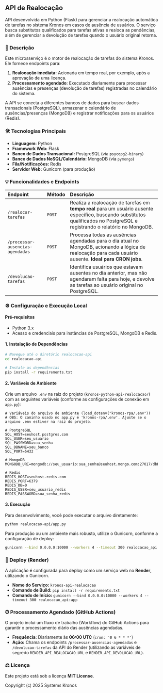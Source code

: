 ## **API de Realocação**

API desenvolvida em Python (Flask) para gerenciar a realocação automática de tarefas no sistema Kronos em casos de ausência de usuários. O serviço busca substitutos qualificados para tarefas ativas e realoca as pendências, além de gerenciar a devolução de tarefas quando o usuário original retorna.

### 📝 Descrição

Este microsserviço é o motor de realocação de tarefas do sistema Kronos. Ele fornece endpoints para:

1.  **Realocação imediata:** Acionada em tempo real, por exemplo, após a aprovação de uma licença.
2.  **Processamento agendado:** Executado diariamente para processar ausências e presenças (devolução de tarefas) registradas no calendário do sistema.

A API se conecta a diferentes bancos de dados para buscar dados transacionais (PostgreSQL), armazenar o calendário de ausências/presenças (MongoDB) e registrar notificações para os usuários (Redis).

### 🛠️ Tecnologias Principais

* **Linguagem:** Python
* **Framework Web:** Flask
* **Banco de Dados Transacional:** PostgreSQL (via `psycopg2-binary`)
* **Banco de Dados NoSQL/Calendário:** MongoDB (via `pymongo`)
* **Fila/Notificações:** Redis
* **Servidor Web:** Gunicorn (para produção)

### 💡 Funcionalidades e Endpoints

| Endpoint | Método | Descrição |
| :--- | :--- | :--- |
| `/realocar-tarefas` | `POST` | Realiza a realocação de tarefas em **tempo real** para um usuário ausente específico, buscando substitutos qualificados no PostgreSQL e registrando o relatório no MongoDB. |
| `/processar-ausencias-agendadas` | `POST` | Processa todas as ausências agendadas para o dia atual no MongoDB, acionando a lógica de realocação para cada usuário ausente. **Ideal para CRON jobs.** |
| `/devolucao-tarefas` | `POST` | Identifica usuários que estavam ausentes no dia anterior, mas não agendaram falta para hoje, e devolve as tarefas ao usuário original no PostgreSQL. |

### ⚙️ Configuração e Execução Local

#### Pré-requisitos
* Python 3.x
* Acesso e credenciais para instâncias de PostgreSQL, MongoDB e Redis.

#### 1. Instalação de Dependências

```bash
# Navegue até o diretório realocacao-api
cd realocacao-api

# Instale as dependências
pip install -r requirements.txt
```

#### 2. Variáveis de Ambiente

Crie um arquivo `.env` na raiz do projeto (`kronos-python-api-realocacao/`) com as seguintes variáveis (conforme as configurações de conexão em `app.py`):

```
# Variáveis do arquivo de ambiente (load_dotenv("kronos-rpa/.env"))
# OBS: O caminho usado no app.py é 'kronos-rpa/.env'. Ajuste se o arquivo .env estiver na raiz do projeto.

# PostgreSQL
SQL_HOST=seuhost.postgres.com
SQL_USER=seu_usuario
SQL_PASSWORD=sua_senha
SQL_DBNAME=seu_banco
SQL_PORT=5432

# MongoDB
MONGODB_URI=mongodb://seu_usuario:sua_senha@seuhost.mongo.com:27017/dbKronos

# Redis
REDIS_HOST=seuhost.redis.com
REDIS_PORT=6379
REDIS_DB=0
REDIS_USER=seu_usuario_redis
REDIS_PASSWORD=sua_senha_redis
```

#### 3. Execução

Para desenvolvimento, você pode executar o arquivo diretamente:

```bash
python realocacao-api/app.py
```

Para produção ou um ambiente mais robusto, utilize o Gunicorn, conforme a configuração de deploy:

```bash
gunicorn --bind 0.0.0.0:10000 --workers 4 --timeout 300 realocacao_api:app
```

### 🚀 Deploy (Render)

A aplicação é configurada para deploy como um serviço web no **Render**, utilizando o Gunicorn.

* **Nome do Serviço:** `kronos-api-realocacao`
* **Comando de Build:** `pip install -r requirements.txt`
* **Comando de Início:** `gunicorn --bind 0.0.0.0:10000 --workers 4 --timeout 300 realocacao_api:app`

### ⏰ Processamento Agendado (GitHub Actions)

O projeto inclui um fluxo de trabalho (Workflow) do GitHub Actions para garantir o processamento diário das ausências agendadas.

* **Frequência:** Diariamente às **06:00 UTC** (`cron: '0 6 * * *'`)
* **Ação:** Chama os endpoints `/processar-ausencias-agendadas` e `/devolucao-tarefas` da API do Render (utilizando as variáveis de segredo `RENDER_API_REALOCACAO_URL` e `RENDER_API_DEVOLUCAO_URL`).

### ⚖️ Licença

Este projeto está sob a licença **MIT License**.

Copyright (c) 2025 Systems Kronos
